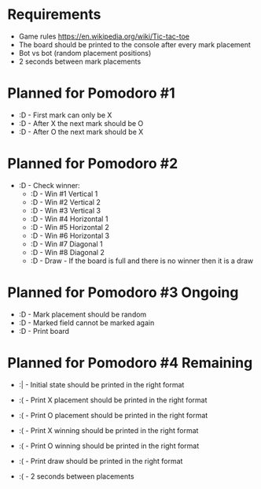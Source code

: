# Requirements
* Game rules https://en.wikipedia.org/wiki/Tic-tac-toe
* The board should be printed to the console after every mark placement
* Bot vs bot (random placement positions)
* 2 seconds between mark placements

# Planned for Pomodoro #1
* :D - First mark can only be X
* :D - After X the next mark should be O
* :D - After O the next mark should be X

# Planned for Pomodoro #2
* :D - Check winner:
    * :D - Win #1 Vertical 1
    * :D - Win #2 Vertical 2
    * :D - Win #3 Vertical 3
    * :D - Win #4 Horizontal 1
    * :D - Win #5 Horizontal 2
    * :D - Win #6 Horizontal 3
    * :D - Win #7 Diagonal 1
    * :D - Win #8 Diagonal 2
    * :D - Draw - If the board is full and there is no winner then it is a draw

# Planned for Pomodoro #3 Ongoing
* :D - Mark placement should be random
* :D - Marked field cannot be marked again
* :D - Print board

# Planned for Pomodoro #4 Remaining
* :| - Initial state should be printed in the right format
* :( - Print X placement should be printed in the right format
* :( - Print O placement should be printed in the right format
* :( - Print X winning should be printed in the right format
* :( - Print O winning should be printed in the right format
* :( - Print draw should be printed in the right format

* :( - 2 seconds between placements
